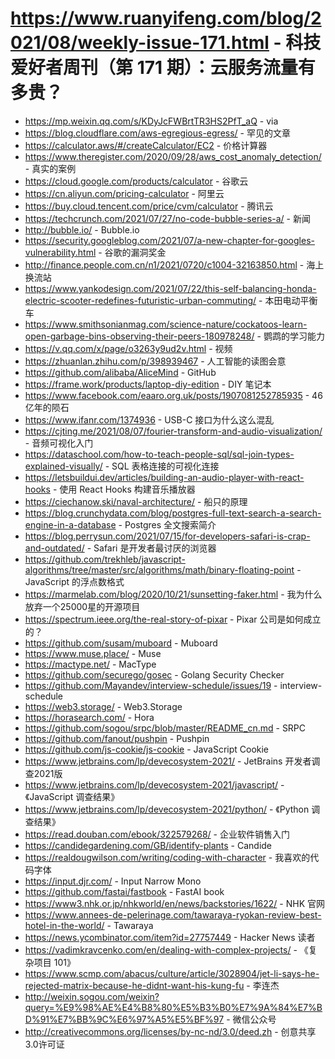 # https://www.ruanyifeng.com/blog/2021/08/weekly-issue-171.html - 科技爱好者周刊（第 171 期）：云服务流量有多贵？

- https://mp.weixin.qq.com/s/KDyJcFWBrtTR3HS2PfT_aQ - via
- https://blog.cloudflare.com/aws-egregious-egress/ - 罕见的文章
- https://calculator.aws/#/createCalculator/EC2 - 价格计算器
- https://www.theregister.com/2020/09/28/aws_cost_anomaly_detection/ - 真实的案例
- https://cloud.google.com/products/calculator - 谷歌云
- https://cn.aliyun.com/pricing-calculator - 阿里云
- https://buy.cloud.tencent.com/price/cvm/calculator - 腾讯云
- https://techcrunch.com/2021/07/27/no-code-bubble-series-a/ - 新闻
- http://bubble.io/ - Bubble.io
- https://security.googleblog.com/2021/07/a-new-chapter-for-googles-vulnerability.html - 谷歌的漏洞奖金
- http://finance.people.com.cn/n1/2021/0720/c1004-32163850.html - 海上换流站
- https://www.yankodesign.com/2021/07/22/this-self-balancing-honda-electric-scooter-redefines-futuristic-urban-commuting/ - 本田电动平衡车
- https://www.smithsonianmag.com/science-nature/cockatoos-learn-open-garbage-bins-observing-their-peers-180978248/ - 鹦鹉的学习能力
- https://v.qq.com/x/page/o3263y9ud2v.html - 视频
- https://zhuanlan.zhihu.com/p/398939467 - 人工智能的读图会意
- https://github.com/alibaba/AliceMind - GitHub
- https://frame.work/products/laptop-diy-edition - DIY 笔记本
- https://www.facebook.com/eaaro.org.uk/posts/1907081252785935 - 46亿年的陨石
- https://www.ifanr.com/1374936 - USB-C 接口为什么这么混乱
- https://cjting.me/2021/08/07/fourier-transform-and-audio-visualization/ - 音频可视化入门
- https://dataschool.com/how-to-teach-people-sql/sql-join-types-explained-visually/ - SQL 表格连接的可视化连接
- https://letsbuildui.dev/articles/building-an-audio-player-with-react-hooks - 使用 React Hooks 构建音乐播放器
- https://ciechanow.ski/naval-architecture/ - 船只的原理
- https://blog.crunchydata.com/blog/postgres-full-text-search-a-search-engine-in-a-database - Postgres 全文搜索简介
- https://blog.perrysun.com/2021/07/15/for-developers-safari-is-crap-and-outdated/ - Safari 是开发者最讨厌的浏览器
- https://github.com/trekhleb/javascript-algorithms/tree/master/src/algorithms/math/binary-floating-point - JavaScript 的浮点数格式
- https://marmelab.com/blog/2020/10/21/sunsetting-faker.html - 我为什么放弃一个25000星的开源项目
- https://spectrum.ieee.org/the-real-story-of-pixar - Pixar 公司是如何成立的？
- https://github.com/susam/muboard - Muboard
- https://www.muse.place/ - Muse
- https://mactype.net/ - MacType
- https://github.com/securego/gosec - Golang Security Checker
- https://github.com/Mayandev/interview-schedule/issues/19 - interview-schedule
- https://web3.storage/ - Web3.Storage
- https://horasearch.com/ - Hora
- https://github.com/sogou/srpc/blob/master/README_cn.md - SRPC
- https://github.com/fanout/pushpin - Pushpin
- https://github.com/js-cookie/js-cookie - JavaScript Cookie
- https://www.jetbrains.com/lp/devecosystem-2021/ - JetBrains 开发者调查2021版
- https://www.jetbrains.com/lp/devecosystem-2021/javascript/ - 《JavaScript 调查结果》
- https://www.jetbrains.com/lp/devecosystem-2021/python/ - 《Python 调查结果》
- https://read.douban.com/ebook/322579268/ - 企业软件销售入门
- https://candidegardening.com/GB/identify-plants - Candide
- https://realdougwilson.com/writing/coding-with-character - 我喜欢的代码字体
- https://input.djr.com/ - Input Narrow Mono
- https://github.com/fastai/fastbook - FastAI book
- https://www3.nhk.or.jp/nhkworld/en/news/backstories/1622/ - NHK 官网
- https://www.annees-de-pelerinage.com/tawaraya-ryokan-review-best-hotel-in-the-world/ - Tawaraya
- https://news.ycombinator.com/item?id=27757449 - Hacker News 读者
- https://vadimkravcenko.com/en/dealing-with-complex-projects/ - 《复杂项目 101》
- https://www.scmp.com/abacus/culture/article/3028904/jet-li-says-he-rejected-matrix-because-he-didnt-want-his-kung-fu - 李连杰
- http://weixin.sogou.com/weixin?query=%E9%98%AE%E4%B8%80%E5%B3%B0%E7%9A%84%E7%BD%91%E7%BB%9C%E6%97%A5%E5%BF%97 - 微信公众号
- http://creativecommons.org/licenses/by-nc-nd/3.0/deed.zh - 创意共享3.0许可证